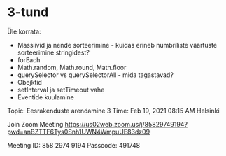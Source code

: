# 3-tund

Üle korrata: 
* Massiivid ja nende sorteerimine - kuidas erineb numbriliste väärtuste sorteerimine stringidest?
* forEach
* Math.random, Math.round, Math.floor
* querySelector vs querySelectorAll - mida tagastavad?
* Obejktid
* setInterval ja setTimeout vahe
* Eventide kuulamine


Topic: Eesrakenduste arendamine 3
Time: Feb 19, 2021 08:15 AM Helsinki

Join Zoom Meeting
https://us02web.zoom.us/j/85829749194?pwd=anBZTTF6Tys0Snh1UWN4WmpuUE83dz09

Meeting ID: 858 2974 9194
Passcode: 491748
